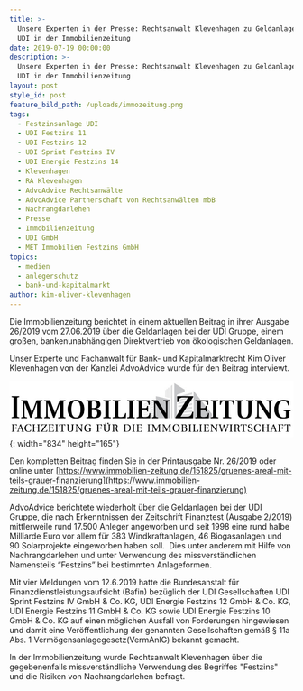 ```yaml
---
title: >-
  Unsere Experten in der Presse: Rechtsanwalt Klevenhagen zu Geldanlagen bei der
  UDI in der Immobilienzeitung
date: 2019-07-19 00:00:00
description: >-
  Unsere Experten in der Presse: Rechtsanwalt Klevenhagen zu Geldanlagen bei der
  UDI in der Immobilienzeitung
layout: post
style_id: post
feature_bild_path: /uploads/immozeitung.png
tags:
  - Festzinsanlage UDI
  - UDI Festzins 11
  - UDI Festzins 12
  - UDI Sprint Festzins IV
  - UDI Energie Festzins 14
  - Klevenhagen
  - RA Klevenhagen
  - AdvoAdvice Rechtsanwälte
  - AdvoAdvice Partnerschaft von Rechtsanwälten mbB
  - Nachrangdarlehen
  - Presse
  - Immobilienzeitung
  - UDI GmbH
  - MET Immobilien Festzins GmbH
topics:
  - medien
  - anlegerschutz
  - bank-und-kapitalmarkt
author: kim-oliver-klevenhagen
---
```


Die Immobilienzeitung berichtet in einem aktuellen Beitrag in ihrer Ausgabe 26/2019 vom 27.06.2019 &uuml;ber die Geldanlagen bei der UDI Gruppe, einem gro&szlig;en, bankenunabh&auml;ngigen Direktvertrieb von ökologischen Geldanlagen.

Unser Experte und Fachanwalt f&uuml;r Bank- und Kapitalmarktrecht Kim Oliver Klevenhagen von der Kanzlei AdvoAdvice wurde f&uuml;r den Beitrag interviewt.

![](/uploads/immozeitung.png){: width="834" height="165"}

Den kompletten Beitrag finden Sie in der Printausgabe Nr. 26/2019 oder online unter&nbsp;[https://www.immobilien-zeitung.de/151825/gruenes-areal-mit-teils-grauer-finanzierung](https://www.immobilien-zeitung.de/151825/gruenes-areal-mit-teils-grauer-finanzierung)

AdvoAdvice berichtete wiederholt &uuml;ber die Geldanlagen bei der UDI Gruppe, die nach Erkenntnissen der Zeitschrift Finanztest (Ausgabe 2/2019) mittlerweile rund 17.500 Anleger angeworben und seit 1998 eine rund halbe Milliarde Euro vor allem f&uuml;r 383 Windkraftanlagen, 46 Biogasanlagen und 90 Solarprojekte eingeworben haben soll.&nbsp; Dies unter anderem mit Hilfe von Nachrangdarlehen und unter Verwendung des missverst&auml;ndlichen Namensteils “Festzins” bei bestimmten Anlageformen.

Mit vier Meldungen vom 12.6.2019 hatte die Bundesanstalt f&uuml;r Finanzdienstleistungsaufsicht (Bafin) bez&uuml;glich der UDI Gesellschaften UDI Sprint Festzins IV GmbH & Co. KG, UDI Energie Festzins 12 GmbH & Co. KG, UDI Energie Festzins 11 GmbH & Co. KG sowie UDI Energie Festzins 10 GmbH & Co. KG auf einen möglichen Ausfall von Forderungen hingewiesen und damit eine Veröffentlichung der genannten Gesellschaften gem&auml;&szlig; &sect; 11a Abs. 1 Vermögensanlagegesetz(VermAnlG) bekannt gemacht.

In der Immobilienzeitung wurde Rechtsanwalt Klevenhagen &uuml;ber die gegebenenfalls missverst&auml;ndliche Verwendung des Begriffes "Festzins" und die Risiken von Nachrangdarlehen befragt.